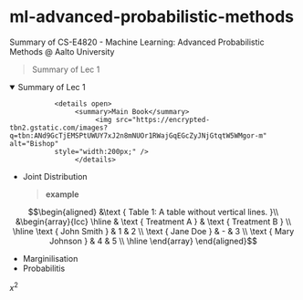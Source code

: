 # ml-advanced-probabilistic-methods
Summary of CS-E4820 - Machine Learning: Advanced Probabilistic Methods @ Aalto University

> Summary of Lec 1
<details open>
<summary>Summary of Lec 1</summary>

     
               <details open>
                    <summary>Main Book</summary>
                         <img src="https://encrypted-tbn2.gstatic.com/images?q=tbn:ANd9GcTjEMSPtUWUY7xJ2n8mNUOr1RWajGqEGcZyJNjGtqtW5WMgor-m" alt="Bishop"
               style="width:200px;" />
                    </details>
* Joint Distribution
     
     > **example**
     
$$\begin{aligned}
&\text { Table 1: A table without vertical lines. }\\
&\begin{array}{lcc}
\hline & \text { Treatment A } & \text { Treatment B } \\
\hline \text { John Smith } & 1 & 2 \\
\text { Jane Doe } & - & 3 \\
\text { Mary Johnson } & 4 & 5 \\
\hline
\end{array}
\end{aligned}$$

* Marginilisation
* Probabilitis

  
</details>

$x^2$

